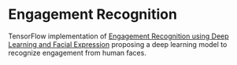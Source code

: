 # Engagement Recognition

TensorFlow implementation of [Engagement Recognition using Deep Learning and Facial Expression](https://arxiv.org/abs/1808.02324) proposing a deep learning model to recognize engagement from human faces.
